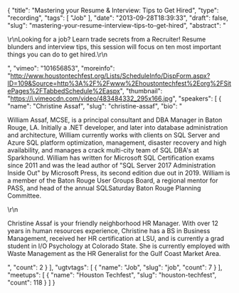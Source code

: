 {
  "title": "Mastering your Resume & Interview: Tips to Get Hired",
  "type": "recording",
  "tags": [
    "Job"
  ],
  "date": "2013-09-28T18:39:33",
  "draft": false,
  "slug": "mastering-your-resume-interview-tips-to-get-hired",
  "abstract": "<p>\r\nLooking for a job?  Learn trade secrets from a Recruiter!  Resume blunders and interview tips, this session will focus on ten most important things you can do to get hired.\r\n</p>",
  "vimeo": "101656853",
  "moreinfo": "http://www.houstontechfest.org/Lists/ScheduleInfo/DispForm.aspx?ID=109&Source=http%3A%2F%2Fwww%2Ehoustontechfest%2Eorg%2FSitePages%2FTabbedSchedule%2Easpx",
  "thumbnail": "https://i.vimeocdn.com/video/483484332_295x166.jpg",
  "speakers": [
    {
      "name": "Christine Assaf",
      "slug": "christine-assaf",
      "bio": "<p>William Assaf, MCSE, is a principal consultant and DBA Manager in Baton Rouge, LA. Initially a .NET developer, and later into database administration and architecture, William currently works with clients on SQL Server and Azure SQL platform optimization, management, disaster recovery and high availability, and manages a crack multi-city team of SQL DBA's at Sparkhound. William has written for Microsoft SQL Certification exams since 2011 and was the lead author of \"SQL Server 2017 Administration Inside Out\" by Microsoft Press, its second edition due out in 2019. William is a member of the Baton Rouge User Groups Board, a regional mentor for PASS, and head of the annual SQLSaturday Baton Rouge Planning Committee.</p>\r\n<p>Christine Assaf is your friendly neighborhood HR Manager. With over 12 years in human resources experience, Christine has a BS in Business Management, received her HR certification at LSU, and is currently a grad student in I/O Psychology at Colorado State. She is currently employed with Waste Management as the HR Generalist for the Gulf Coast Market Area.</p>",
      "count": 2
    }
  ],
  "ugtvtags": [
    {
      "name": "Job",
      "slug": "job",
      "count": 7
    }
  ],
  "meetups": [
    {
      "name": "Houston Techfest",
      "slug": "houston-techfest",
      "count": 118
    }
  ]
}